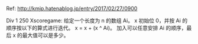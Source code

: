 Ref: http://kmjp.hatenablog.jp/entry/2017/02/27/0900

Div 1 250 Xscoregame: 
给定一个长度为 n 的数组 Ai。
x 初始位 0，并按 Ai 的顺序按以下的算式进行迭代。
x = x + (x ^ Ai)。
加入可以任意安排 Ai 的顺序，最后 x 的最大值可以是多少。



